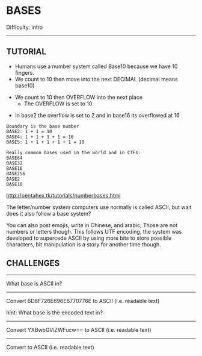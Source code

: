 # BASES
Difficulty: intro

---
## TUTORIAL
* Humans use a number system called Base10 because we have 10 fingers.
* We count to 10 then move into the next DECIMAL (decimal means base10)
- We count to 10 then OVERFLOW into the next place
    * The OVERFLOW is set to 10
* In base2 the overflow is set to 2 and in base16 its overflowed at 16
```
Boundary is the base number
BASE2: 1 + 1 = 10
BASE4: 1 + 1 + 1 + 1 = 10
BASE5: 1 + 1 + 1 + 1 + 1 = 10 
```

```
Really common bases used in the world and in CTFs:
BASE64
BASE32
BASE16
BASE256
BASE2
BASE10
```

http://pentahex.tk/tutorials/numberbases.html

The letter/number system computers use normally is called ASCII, but wait does it also follow a base system?

You can also post emojis, write in Chinese, and arabic; Those are not numbers or letters though. This follows UTF encoding, the system was developed to supercede ASCII by using more bits to store possible characters, bit manipulation is a story for another time though.



## CHALLENGES

---

What base is ASCII in?

---

Convert 6D6F726E696E6770776E to ASCII (i.e. readable text)

hint: What base is the encoded text in?

---

Convert YXBwbGViZWFucw== to ASCII (i.e. readable text)

---

Convert to ASCII (i.e. readable text)